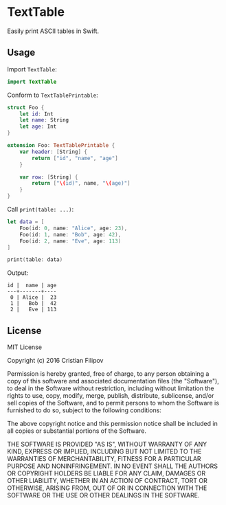 # TextTable

Easily print ASCII tables in Swift.

## Usage

Import `TextTable`:

```Swift
import TextTable
```

Conform to `TextTablePrintable`:

```Swift
struct Foo {
    let id: Int
    let name: String
    let age: Int
}

extension Foo: TextTablePrintable {
    var header: [String] {
        return ["id", "name", "age"]
    }

    var row: [String] {
        return ["\(id)", name, "\(age)"]
    }
}
```

Call `print(table: ...)`:

```Swift
let data = [
    Foo(id: 0, name: "Alice", age: 23),
    Foo(id: 1, name: "Bob", age: 42),
    Foo(id: 2, name: "Eve", age: 113)
]

print(table: data)
```

Output:

```
id |  name | age
---+-------+----
 0 | Alice |  23
 1 |   Bob |  42
 2 |   Eve | 113
```

## License

MIT License

Copyright (c) 2016 Cristian Filipov

Permission is hereby granted, free of charge, to any person obtaining a copy
of this software and associated documentation files (the "Software"), to deal
in the Software without restriction, including without limitation the rights
to use, copy, modify, merge, publish, distribute, sublicense, and/or sell
copies of the Software, and to permit persons to whom the Software is
furnished to do so, subject to the following conditions:

The above copyright notice and this permission notice shall be included in all
copies or substantial portions of the Software.

THE SOFTWARE IS PROVIDED "AS IS", WITHOUT WARRANTY OF ANY KIND, EXPRESS OR
IMPLIED, INCLUDING BUT NOT LIMITED TO THE WARRANTIES OF MERCHANTABILITY,
FITNESS FOR A PARTICULAR PURPOSE AND NONINFRINGEMENT. IN NO EVENT SHALL THE
AUTHORS OR COPYRIGHT HOLDERS BE LIABLE FOR ANY CLAIM, DAMAGES OR OTHER
LIABILITY, WHETHER IN AN ACTION OF CONTRACT, TORT OR OTHERWISE, ARISING FROM,
OUT OF OR IN CONNECTION WITH THE SOFTWARE OR THE USE OR OTHER DEALINGS IN THE
SOFTWARE.
